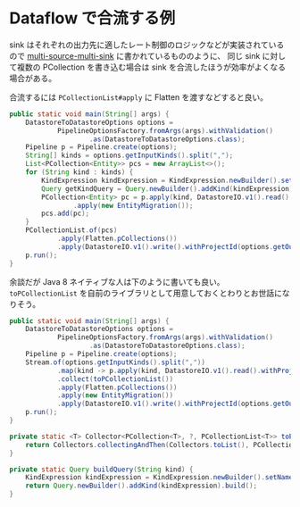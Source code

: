 # Dataflow で合流する例

sink はそれぞれの出力先に適したレート制御のロジックなどが実装されているので [multi-source-multi-sink](/dataflow/example/multi-source-multi-sink/README.md) に書かれているもののように、
同じ sink に対して複数の PCollection を書き込む場合は sink を合流したほうが効率がよくなる場合がある。

合流するには `PCollectionList#apply` に Flatten を渡すなどすると良い。

```java
public static void main(String[] args) {
    DatastoreToDatastoreOptions options =
            PipelineOptionsFactory.fromArgs(args).withValidation()
                    .as(DatastoreToDatastoreOptions.class);
    Pipeline p = Pipeline.create(options);
    String[] kinds = options.getInputKinds().split(",");
    List<PCollection<Entity>> pcs = new ArrayList<>();
    for (String kind : kinds) {
        KindExpression kindExpression = KindExpression.newBuilder().setName(kind).build();
        Query getKindQuery = Query.newBuilder().addKind(kindExpression).build();
        PCollection<Entity> pc = p.apply(kind, DatastoreIO.v1().read().withProjectId(options.getInputProjectId()).withQuery(getKindQuery))
                .apply(new EntityMigration());
        pcs.add(pc);
    }
    PCollectionList.of(pcs)
            .apply(Flatten.pCollections())
            .apply(DatastoreIO.v1().write().withProjectId(options.getOutputProjectId()));
    p.run();
}
```

余談だが Java 8 ネイティブな人は下のように書いても良い。 `toPCollectionList` を自前のライブラリとして用意しておくとわりとお世話になりそう。

```java
public static void main(String[] args) {
    DatastoreToDatastoreOptions options =
            PipelineOptionsFactory.fromArgs(args).withValidation()
                    .as(DatastoreToDatastoreOptions.class);
    Pipeline p = Pipeline.create(options);
    Stream.of(options.getInputKinds().split(","))
            .map(kind -> p.apply(kind, DatastoreIO.v1().read().withProjectId(options.getInputProjectId()).withQuery(buildQuery(kind))))
            .collect(toPCollectionList())
            .apply(Flatten.pCollections())
            .apply(new EntityMigration())
            .apply(DatastoreIO.v1().write().withProjectId(options.getOutputProjectId()));
    p.run();
}

private static <T> Collector<PCollection<T>, ?, PCollectionList<T>> toPCollectionList() {
    return Collectors.collectingAndThen(Collectors.toList(), PCollectionList::of);
}

private static Query buildQuery(String kind) {
    KindExpression kindExpression = KindExpression.newBuilder().setName(kind).build();
    return Query.newBuilder().addKind(kindExpression).build();
}
```
